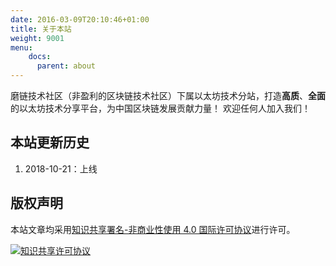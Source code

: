```yaml
---
date: 2016-03-09T20:10:46+01:00
title: 关于本站
weight: 9001
menu:
    docs: 
      parent: about
---
```


磨链技术社区（非盈利的区块链技术社区）下属以太坊技术分站，打造**高质**、**全面**的以太坊技术分享平台，为中国区块链发展贡献力量！
欢迎任何人加入我们！

## 本站更新历史

1. 2018-10-21：上线


## 版权声明
本站文章均采用<a rel="license" href="http://creativecommons.org/licenses/by-nc/4.0/">知识共享署名-非商业性使用 4.0 国际许可协议</a>进行许可。

<a rel="license" href="http://creativecommons.org/licenses/by-nc/4.0/">
<img alt="知识共享许可协议" style="border-width:0" src="https://i.creativecommons.org/l/by-nc/4.0/88x31.png" /></a>